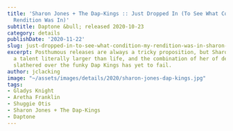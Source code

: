 ```yaml
---
title: 'Sharon Jones + The Dap-Kings :: Just Dropped In (To See What Condition My
  Rendition Was In)'
subtitle: Daptone &bull; released 2020-10-23
category: details
publishDate: '2020-11-22'
slug: just-dropped-in-to-see-what-condition-my-rendition-was-in-sharon-jones-dap-kings
excerpt: Posthumous releases are always a tricky proposition, but Sharon Jones was
  a talent literally larger than life, and the combination of her of deep rich voice
  slathered over the funky Dap Kings has yet to fail.
author: jclacking
image: "~/assets/images/details/2020/sharon-jones-dap-kings.jpg"
tags:
- Gladys Knight
- Aretha Franklin
- Shuggie Otis
- Sharon Jones + The Dap-Kings
- Daptone
---
```


